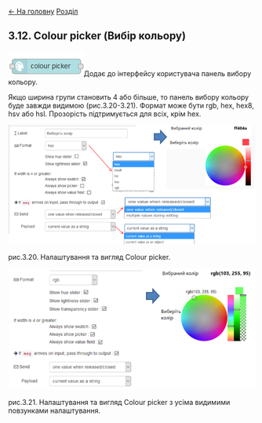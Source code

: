 [<- На головну](../)  [Розділ](README.md)

## 3.12. Colour picker (Вибір кольору)

![img](media/color_picker.png)Додає до інтерфейсу користувача панель вибору кольору.

Якщо ширина групи становить 4 або більше, то панель вибору кольору буде завжди видимою (рис.3.20-3.21). Формат може бути rgb, hex, hex8, hsv або hsl. Прозорість підтримується для всіх, крім hex. 

![img](media/3_20.png)

рис.3.20. Налаштування та вигляд Colour picker.

![img](media/3_21.png)

рис.3.21. Налаштування та вигляд Colour picker з усіма видимими повзунками налаштування.